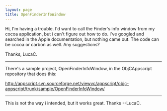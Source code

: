 ```yaml
---
layout: page
title: OpenFinderInfoWindow
---
```


Hi,
I'm having a trouble. I'd want to call the Finder's info window from my cocoa application, but i can't figure out how to do.
I've googled and searched in the Apple documentation, but nothing came out.
The code can be cocoa or carbon as well.
Any suggestions?

Thanks,
LucaC.

----

There's a sample project, OpenFinderInfoWindow, in the ObjCAppscript repository that does this:

http://appscript.svn.sourceforge.net/viewvc/appscript/objc-appscript/trunk/sample/OpenFinderInfoWindow/

----

This is not the way i intended, but it works great.  Thanks --LucaC.

